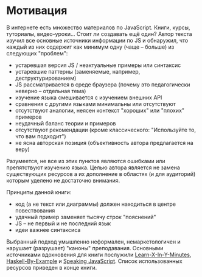 # Мотивация

В интернете есть множество материалов по JavaScript. Книги, курсы, туториалы, видео-уроки...
Стоит ли создавать ещё один? Автор текста изучил все основные
источники информации по JS и обнаружил, что каждый из них содержит
как минимум одну (чаще – больше) из следующих "проблем":

* устаревшая версия JS / неактуальные примеры или синтаксис
* устаревшие паттерны (заменяемые, например, деструктурированием)
* JS рассматривается в среде браузера (почему это педагогически неверно – отдельная тема)
* изучение языка смешивается с изучением внешних API
* сравнения с другими языками минимальны или отсутствуют
* отсутствуют аналогии, неясен контекст "хороших" или "плохих" примеров
* неудачный баланс теории и примеров
* отсутствуют рекомендации (кроме классического: "Используйте то, что вам подходит")
* не ясна авторская позиция (объективность автора предлагается на веру)

Разумеется, не все из этих пунктов являются ошибками или препятствуют
изучению языка. Целью автора является не замена существующих ресурсов
а их дополнение в областях (и для аудиторий) которым уделено не достаточно
внимания.

Принципы данной книги:

* код (а не текст или диаграммы) должен находиться в центре повествования
* удачный пример заменяет тысячу строк "пояснений"
* JS – не первый и не последний язык
* идеи важнее синтаксиса

Выбранный подход умышленно неформален, немаркетологичен и нарушает (разрушает) "каноны" преподавания.
Основными источниками вдохновения для книги послужили [Learn-X-In-Y-Minutes](https://learnxinyminutes.com), [Haskell-By-Example](https://lotz84.github.io/haskellbyexample/)
и [Speaking JavaScript](http://web.archive.org/web/20220424233339/speakingjs.com/es5/index.html). Список использованных ресурсов
приведен в конце книги.

